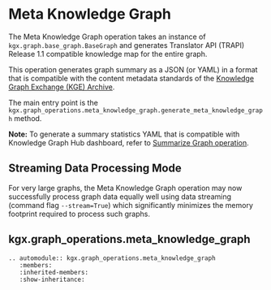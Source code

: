 # Meta Knowledge Graph

The Meta Knowledge Graph operation takes an instance of `kgx.graph.base_graph.BaseGraph` and
generates Translator API (TRAPI) Release 1.1 compatible knowledge map for the entire graph.

This operation generates graph summary as a JSON (or YAML) in a format that is compatible with the content metadata standards of the 
[Knowledge Graph Exchange (KGE) Archive](https://github.com/NCATSTranslator/Knowledge_Graph_Exchange_Registry).

The main entry point is the `kgx.graph_operations.meta_knowledge_graph.generate_meta_knowledge_graph` method.

**Note:** To generate a summary statistics YAML that is compatible with Knowledge Graph Hub dashboard,
refer to [Summarize Graph operation](summarize_graph.md).

## Streaming Data Processing Mode

For very large graphs, the Meta Knowledge Graph operation may now successfully process graph data equally well  using data streaming (command flag `--stream=True`) which significantly minimizes the memory footprint required to process such graphs.

## kgx.graph_operations.meta_knowledge_graph

```eval_rst
.. automodule:: kgx.graph_operations.meta_knowledge_graph
   :members:
   :inherited-members:
   :show-inheritance:
```